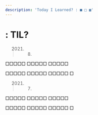 ```yaml
---
description: 'Today I Learned? : ■ □ ▩'
---
```


# : TIL?

> 2021. 08.

□□□□□ □□□□□ □□□□□

□□□□□ □□□□□ □□□□□ □

> 2021. 07.

□□□□□ □□□□□ □□□□□

□□□□□ □□□□□ □□□□□ □

